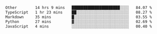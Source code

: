 <!--START_SECTION:waka-->

```txt
Other        14 hrs 9 mins   █████████████████████░░░░   84.07 %
TypeScript   1 hr 23 mins    ██░░░░░░░░░░░░░░░░░░░░░░░   08.27 %
Markdown     35 mins         █░░░░░░░░░░░░░░░░░░░░░░░░   03.55 %
Python       27 mins         ▓░░░░░░░░░░░░░░░░░░░░░░░░   02.69 %
JavaScript   4 mins          ░░░░░░░░░░░░░░░░░░░░░░░░░   00.40 %
```

<!--END_SECTION:waka--> 
 
